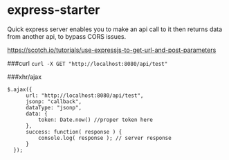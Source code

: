 express-starter
==================
Quick express server enables you to make an api call to it then returns data from another api, to bypass CORS issues.

https://scotch.io/tutorials/use-expressjs-to-get-url-and-post-parameters


###curl
`curl -X GET "http://localhost:8080/api/test"`

###xhr/ajax

```
$.ajax({
      url: "http://localhost:8080/api/test",
      jsonp: "callback",
      dataType: "jsonp",
      data: {
          token: Date.now() //proper token here
      },
      success: function( response ) {
          console.log( response ); // server response
      }
  });
```
